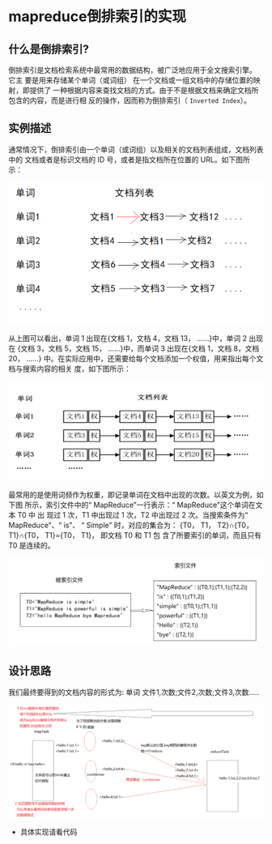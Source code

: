 # mapreduce倒排索引的实现

## 什么是倒排索引?

倒排索引是文档检索系统中最常用的数据结构，被广泛地应用于全文搜索引擎。 它主
要是用来存储某个单词（或词组） 在一个文档或一组文档中的存储位置的映射，即提供了
一种根据内容来查找文档的方式。由于不是根据文档来确定文档所包含的内容，而是进行相
反的操作，因而称为倒排索引（ `Inverted Index`）。
## 实例描述

通常情况下，倒排索引由一个单词（或词组）以及相关的文档列表组成，文档列表中的
文档或者是标识文档的 ID 号，或者是指文档所在位置的 URL。如下图所示：

![图片01](https://github.com/bigDataHell/Kangaroo-/blob/master/images/invertedIndex01.png)


从上图可以看出，单词 1 出现在{文档 1，文档 4，文档 13， ……}中，单词 2 出现在
{文档 3，文档 5，文档 15， ……}中，而单词 3 出现在{文档 1，文档 8，文档 20， ……}
中。在实际应用中，还需要给每个文档添加一个权值，用来指出每个文档与搜索内容的相关
度，如下图所示：

![图片02](https://github.com/bigDataHell/Kangaroo-/blob/master/images/invertedIndex02.png)

最常用的是使用词频作为权重，即记录单词在文档中出现的次数。以英文为例，如下图
所示，索引文件中的“ MapReduce”一行表示：“ MapReduce”这个单词在文本 T0 中 出
现过 1 次，T1 中出现过 1 次，T2 中出现过 2 次。当搜索条件为“ MapReduce”、“ is”、
“ Simple” 时，对应的集合为： {T0， T1， T2}∩{T0， T1}∩{T0， T1}={T0， T1}，
即文档 T0 和 T1 包 含了所要索引的单词，而且只有 T0 是连续的。

![图片03](https://github.com/bigDataHell/Kangaroo-/blob/master/images/invertedIndex03.png)

## 设计思路

我们最终要得到的文档内容的形式为: 单词  文件1,次数;文件2,次数;文件3,次数.....


![图片04](https://github.com/bigDataHell/Kangaroo-/blob/master/images/ivertedIndex04.png)

* 具体实现请看代码
